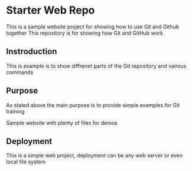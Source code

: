 # Starter Web Repo
This is a sample website project for showing how to use Git and Github together
This repository is for showing how Git and GitHub work

## Instroduction
This is example is to show diffrenet parts of the Git repository and vairous  commands
## Purpose
As stated above the main purpose is to provide simple examples for Git training

Sample website with plenty of files for demos

## Deployment
This is a simple web project, deployment can be any web server or even local file system 